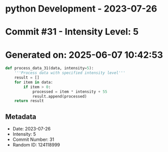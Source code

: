 ﻿# python Development - 2023-07-26
# Commit #31 - Intensity Level: 5
# Generated on: 2025-06-07 10:42:53
```python
def process_data_31(data, intensity=5):
    '''Process data with specified intensity level'''
    result = []
    for item in data:
        if item > 0:
            processed = item * intensity + 55
            result.append(processed)
    return result
```
## Metadata
- Date: 2023-07-26
- Intensity: 5
- Commit Number: 31
- Random ID: 124118999
